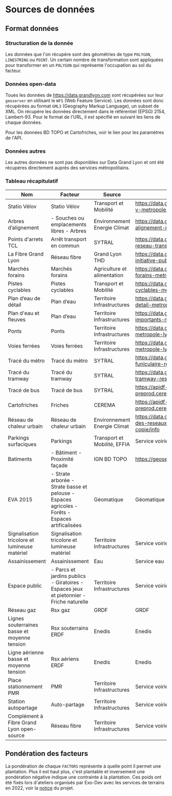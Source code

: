 # Sources de données

## Format données

### Structuration de la donnée

Les données que l'on récupère sont des géométries de type `POLYGON`, `LINESTRING` ou `POINT`. Un certain nombre de transformation
sont appliquées pour transformer en un `POLYGON` qui représente l'occupation au sol du facteur.

### Données open-data

Toues les données de https://data.grandlyon.com sont récupérées sur leur `geoserver` en utilisant le `WFS` (Web Feature Service).
Les données sont donc récupérées au format `GML3` (Geography Markup Language), un subset de XML. On récupère les données directement dans le référentiel (EPSG) 2154, Lambert-93. Pour le format de l'URL, il est spécifié en suivant les liens de chaque données.

Pour les données BD TOPO et Cartofriches, voir le lien pour les paramètres de l'API.

### Données autres

Les autres données ne sont pas disponibles sur Data Grand Lyon et ont été récupéres directement auprès des services métropolitains.

### Tableau récapitulatif

| Nom                                           | Facteur                                                                                          | Source                       | Lien                                                                                                                                       |
| --------------------------------------------- | ------------------------------------------------------------------------------------------------ | ---------------------------- | ------------------------------------------------------------------------------------------------------------------------------------------ |
| Statio Vélov                                  | Statio Vélov                                                                                     | Transport et Mobilité        | https://data.grandlyon.com/portail/fr/jeux-de-donnees/stations-velo-v-metropole-lyon/info                                                  |
| Arbres d’alignement                           | - Souches ou emplacements libres - Arbres                                                        | Environnement Energie Climat | https://data.grandlyon.com/portail/fr/jeux-de-donnees/arbres-alignement-metropole-lyon/info                                                |
| Points d'arrets TCL                           | Arrêt transport en commun                                                                        | SYTRAL                       | https://data.grandlyon.com/portail/fr/jeux-de-donnees/points-arret-reseau-transports-commun-lyonnais/info                                  |
| La Fibre Grand Lyon                           | Réseau fibre                                                                                     | Grand Lyon THD               | https://data.grandlyon.com/portail/fr/jeux-de-donnees/reseau-initiative-publique-fibre-grand-lyon/info                                     |
| Marchés forains                               | Marchés forains                                                                                  | Agriculture et alimentation  | https://data.grandlyon.com/portail/fr/jeux-de-donnees/marches-forains-metropole-lyon/info                                                  |
| Pistes cyclables                              | Pistes cyclables                                                                                 | Transport et Mobilité        | https://data.grandlyon.com/portail/fr/jeux-de-donnees/amenagements-cyclables-metropole-lyon/info                                           |
| Plan d’eau de détail                          | Plan d’eau                                                                                       | Territoire Infrastructures   | https://data.grandlyon.com/portail/fr/jeux-de-donnees/plans-eau-detail-metropole-lyon/info                                                 |
| Plan d'eau et fleuves                         | Plan d’eau                                                                                       | Territoire Infrastructures   | https://data.grandlyon.com/portail/fr/jeux-de-donnees/plans-eau-importants-metropole-lyon/info                                             |
| Ponts                                         | Ponts                                                                                            | Territoire Infrastructures   | https://data.grandlyon.com/portail/fr/jeux-de-donnees/ponts-metropole-lyon/info                                                            |
| Voies ferrées                                 | Voies ferrées                                                                                    | Territoire Infrastructures   | https://data.grandlyon.com/portail/fr/jeux-de-donnees/voies-ferrees-metropole-lyon/info                                                    |
| Tracé du métro                                | Tracé du métro                                                                                   | SYTRAL                       | https://data.grandlyon.com/portail/fr/jeux-de-donnees/lignes-metro-funiculaire-reseau-transports-commun-lyonnais-v2/info                   |
| Tracé du tramway                              | Tracé du tramway                                                                                 | SYTRAL                       | https://data.grandlyon.com/portail/fr/jeux-de-donnees/lignes-tramway-reseau-transports-commun-lyonnais-v2/info                             |
| Tracé de bus                                  | Tracé de bus                                                                                     | SYTRAL                       | https://apidf-preprod.cerema.fr/swagger/#/Cartofriches%20(acc%C3%A8s%20libre)                                                              |
| Cartofriches                                  | Friches                                                                                          | CEREMA                       | https://apidf-preprod.cerema.fr/swagger/#/Cartofriches%20(acc%C3%A8s%20libre)                                                              |
| Réseau de chaleur urbain                      | Réseau de chaleur urbain                                                                         | Environnement Energie Climat | https://data.grandlyon.com/portail/fr/jeux-de-donnees/canalisations-des-reseaux-de-chaleur-et-de-froid-de-la-metropole-de-lyon--copie/info |
| Parkings surfaciques                          | Parkings                                                                                         | Transport et Mobilité, EFFIA | Service voirie                                                                                                                             |
| Batiments                                     | - Bâtiment - Proximité façade                                                                    | IGN BD TOPO                  | https://geoservices.ign.fr/bdtopo                                                                                                          |
| EVA 2015                                      | - Strate arborée - Strate basse et pelouse - Espaces agricoles - Forêts - Espaces artificalisées | Géomatique                   | Géomatique                                                                                                                                 |
| Signalisation tricolore et lumineuse matériel | Signalisation tricolore et lumineuse matériel                                                    | Territoire Infrastructures   | Service voirie                                                                                                                             |
| Assainissement                                | Assainissement                                                                                   | Eau                          | Service eau                                                                                                                                |
| Espace public                                 | - Parcs et jardins publics - Giratoires - Espaces jeux et pietonnier - Friche naturelle          | Territoire Infrastructures   | Service voirie                                                                                                                             |
| Réseau gaz                                    | Rsx gaz                                                                                          | GRDF                         | GRDF                                                                                                                                       |
| Lignes souterraines basse et moyenne tension  | Rsx souterrains ERDF                                                                             | Enedis                       | Enedis                                                                                                                                     |
| Ligne aérienne basse et moyenne tension       | Rsx aériens ERDF                                                                                 | Enedis                       | Enedis                                                                                                                                     |
| Place stationnement PMR                       | PMR                                                                                              | Territoire Infrastructures   | Service voirie                                                                                                                             |
| Station autopartage                           | Auto-partage                                                                                     | Territoire Infrastructures   | Service voirie                                                                                                                             |
| Complément à Fibre Grand Lyon open-source     | Réseau fibre                                                                                     | Territoire Infrastructures   | Service voirie                                                                                                                             |

## Pondération des facteurs

La pondération de chaque `FACTORS` représente à quelle point il permet une plantation. Plus il est haut plus, c'est plantable
et inversement une pondération négative indique une contrainte à la plantation. Ces poids ont été fixés lors d'ateliers
organisés par Exo-Dev avec les services de terrains en 2022, voir la [notice](https://file.notion.so/f/f/28f51d61-2938-4b1f-bb08-f39f2b1a7fd2/7875e500-461e-4f0e-8a23-efed65d71677/Synthse_du_projet_-_Calque_de_plantabilit.pdf?table=block&id=8db6b6bb-0c64-4ba2-9b19-f9e67a7c1583&spaceId=28f51d61-2938-4b1f-bb08-f39f2b1a7fd2&expirationTimestamp=1722952800000&signature=831-UAU2J3u-l8MOptA2UXHN3MVC9AZQOs9soaTNFOo&downloadName=Synth%C3%A8se+du+projet+-+Calque+de+plantabilit%C3%A9.pdf)
du projet.
